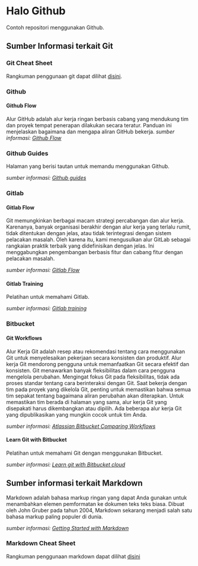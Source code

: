 # Halo Github
Contoh repositori menggunakan Github.

## Sumber Informasi terkait Git
### Git Cheat Sheet
Rangkuman penggunaan git dapat dilihat [disini](https://github.com/yosefbennywidyo/halo-github/blob/main/SWTM-2088_Atlassian-Git-Cheatsheet.pdf).

### Github
#### Github Flow
Alur GitHub adalah alur kerja ringan berbasis cabang yang mendukung tim dan proyek tempat penerapan dilakukan secara teratur. Panduan ini menjelaskan bagaimana dan mengapa aliran GitHub bekerja.
*sumber informasi: [Github Flow](https://guides.github.com/introduction/flow/)*

### Github Guides
Halaman yang berisi tautan untuk memandu menggunakan Github.

*sumber informasi: [Github guides](https://guides.github.com/)*

### Gitlab
#### Gitlab Flow
Git memungkinkan berbagai macam strategi percabangan dan alur kerja. Karenanya, banyak organisasi berakhir dengan alur kerja yang terlalu rumit, tidak ditentukan dengan jelas, atau tidak terintegrasi dengan sistem pelacakan masalah. Oleh karena itu, kami mengusulkan alur GitLab sebagai rangkaian praktik terbaik yang didefinisikan dengan jelas. Ini menggabungkan pengembangan berbasis fitur dan cabang fitur dengan pelacakan masalah.

*sumber informasi: [Gitlab Flow](https://docs.gitlab.com/ee/topics/gitlab_flow.html)*

#### Gitlab Training
Pelatihan untuk memahami Gitlab.

*sumber informasi: [Gitlab training](https://about.gitlab.com/training/)*

### Bitbucket
#### Git Workflows
Alur Kerja Git adalah resep atau rekomendasi tentang cara menggunakan Git untuk menyelesaikan pekerjaan secara konsisten dan produktif. Alur kerja Git mendorong pengguna untuk memanfaatkan Git secara efektif dan konsisten. Git menawarkan banyak fleksibilitas dalam cara pengguna mengelola perubahan. Mengingat fokus Git pada fleksibilitas, tidak ada proses standar tentang cara berinteraksi dengan Git. Saat bekerja dengan tim pada proyek yang dikelola Git, penting untuk memastikan bahwa semua tim sepakat tentang bagaimana aliran perubahan akan diterapkan. Untuk memastikan tim berada di halaman yang sama, alur kerja Git yang disepakati harus dikembangkan atau dipilih. Ada beberapa alur kerja Git yang dipublikasikan yang mungkin cocok untuk tim Anda.

*sumber informasi: [Atlassian Bitbucket Comparing Workflows](https://www.atlassian.com/git/tutorials/comparing-workflows)*

#### Learn Git with Bitbucket
Pelatihan untuk memahami Git dengan menggunakan Bitbucket.

*sumber informasi: [Learn git with Bitbucket cloud](https://www.atlassian.com/git/tutorials/learn-git-with-bitbucket-cloud)*

## Sumber informasi terkait Markdown
Markdown adalah bahasa markup ringan yang dapat Anda gunakan untuk menambahkan elemen pemformatan ke dokumen teks teks biasa. Dibuat oleh John Gruber pada tahun 2004, Markdown sekarang menjadi salah satu bahasa markup paling populer di dunia.

*sumber informasi: [Getting Started with Markdown](https://www.markdownguide.org/getting-started/)*

### Markdown Cheat Sheet
Rangkuman penggunaan markdown dapat dilihat [disini](https://github.com/yosefbennywidyo/halo-github/blob/main/markdown-cheat-sheet.md)
